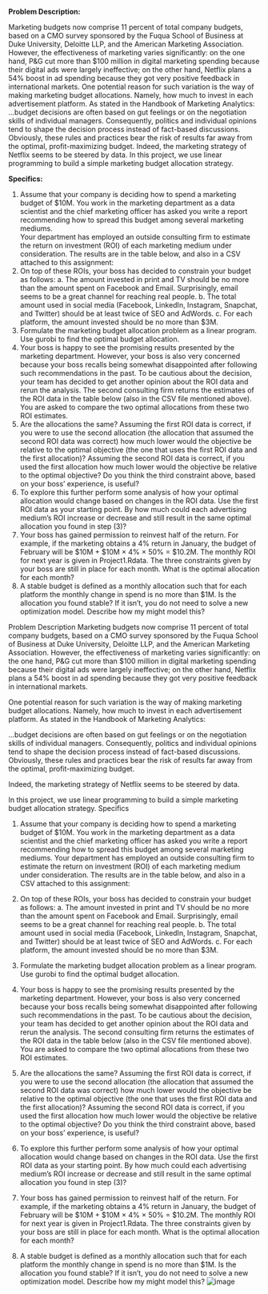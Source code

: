 **Problem Description:**

Marketing budgets now comprise 11 percent of total company budgets, based on a CMO survey 
sponsored by the Fuqua School of Business at Duke University, Deloitte LLP, and the American 
Marketing Association. However, the effectiveness of marketing varies significantly: on the one hand, 
P&G cut more than $100 million in digital marketing spending because their digital ads were largely 
ineffective; on the other hand, Netflix plans a 54% boost in ad spending because they got very positive 
feedback in international markets.
One potential reason for such variation is the way of making marketing budget allocations. Namely, how 
much to invest in each advertisement platform. As stated in the Handbook of Marketing Analytics:
...budget decisions are often based on gut feelings or on the negotiation skills of individual 
managers. Consequently, politics and individual opinions tend to shape the decision process 
instead of fact-based discussions. Obviously, these rules and practices bear the risk of results far 
away from the optimal, profit-maximizing budget.
Indeed, the marketing strategy of Netflix seems to be steered by data. 
In this project, we use linear programming to build a simple marketing budget allocation strategy.

**Specifics:**
1) Assume that your company is deciding how to spend a marketing budget of $10M.  You work in 
the marketing department as a data scientist and the chief marketing officer has asked you 
write a report recommending how to spread this budget among several marketing mediums.  
Your department has employed an outside consulting firm to estimate the return on investment 
(ROI) of each marketing medium under consideration.  The results are in the table below, and 
also in a CSV attached to this assignment:
2) On top of these ROIs, your boss has decided to constrain your budget as follows:
a. The amount invested in print and TV should be no more than the amount spent on 
Facebook and Email. Surprisingly, email seems to be a great channel for reaching real 
people.
b. The total amount used in social media (Facebook, LinkedIn, Instagram, Snapchat, and 
Twitter) should be at least twice of SEO and AdWords.
c. For each platform, the amount invested should be no more than $3M.
3) Formulate the marketing budget allocation problem as a linear program.  Use gurobi to find the 
optimal budget allocation.
4) Your boss is happy to see the promising results presented by the marketing department. 
However, your boss is also very concerned because your boss recalls being somewhat 
disappointed after following such recommendations in the past. To be cautious about the 
decision, your team has decided to get another opinion about the ROI data and rerun the 
analysis.  The second consulting firm returns the estimates of the ROI data in the table below 
(also in the CSV file mentioned above).  You are asked to compare the two optimal allocations 
from these two ROI estimates.  
5) Are the allocations the same?  Assuming the first ROI data is correct, if you were to use the 
second allocation (the allocation that assumed the second ROI data was correct) how much 
lower would the objective be relative to the optimal objective (the one that uses the first ROI 
data and the first allocation)?  Assuming the second ROI data is correct, if you used the first 
allocation how much lower would the objective be relative to the optimal objective?  Do you 
think the third constraint above, based on your boss’ experience, is useful?
6) To explore this further perform some analysis of how your optimal allocation would change 
based on changes in the ROI data.  Use the first ROI data as your starting point.  By how much 
could each advertising medium’s ROI increase or decrease and still result in the same optimal 
allocation you found in step (3)?
7) Your boss has gained permission to reinvest half of the return. For example, if the marketing 
obtains a 4% return in January, the budget of February will be $10M + $10M × 4% × 50% = 
$10.2M.  The monthly ROI for next year is given in Project1.Rdata. The three constraints given 
by your boss are still in place for each month.  What is the optimal allocation for each month?
8) A stable budget is defined as a monthly allocation such that for each platform the monthly 
change in spend is no more than $1M. Is the allocation you found stable? If it isn’t, you do not 
need to solve a new optimization model.  Describe how my might model this?



Problem Description
Marketing budgets now comprise 11 percent of total company budgets, based on a CMO survey sponsored by the Fuqua School of Business at Duke University, Deloitte LLP, and the American Marketing Association. However, the effectiveness of marketing varies significantly: on the one hand, P&G cut more than $100 million in digital marketing spending because their digital ads were largely ineffective; on the other hand, Netflix plans a 54% boost in ad spending because they got very positive feedback in international markets.

One potential reason for such variation is the way of making marketing budget allocations. Namely, how much to invest in each advertisement platform. As stated in the Handbook of Marketing Analytics:

...budget decisions are often based on gut feelings or on the negotiation skills of individual managers. Consequently, politics and individual opinions tend to shape the decision process instead of fact-based discussions. Obviously, these rules and practices bear the risk of results far away from the optimal, profit-maximizing budget.

Indeed, the marketing strategy of Netflix seems to be steered by data. 

In this project, we use linear programming to build a simple marketing budget allocation strategy.
Specifics
1)	Assume that your company is deciding how to spend a marketing budget of $10M.  You work in the marketing department as a data scientist and the chief marketing officer has asked you write a report recommending how to spread this budget among several marketing mediums.  Your department has employed an outside consulting firm to estimate the return on investment (ROI) of each marketing medium under consideration.  The results are in the table below, and also in a CSV attached to this assignment:

2)	On top of these ROIs, your boss has decided to constrain your budget as follows:
a.	The amount invested in print and TV should be no more than the amount spent on Facebook and Email. Surprisingly, email seems to be a great channel for reaching real people.
b.	The total amount used in social media (Facebook, LinkedIn, Instagram, Snapchat, and Twitter) should be at least twice of SEO and AdWords.
c.	For each platform, the amount invested should be no more than $3M.
3)	Formulate the marketing budget allocation problem as a linear program.  Use gurobi to find the optimal budget allocation.
4)	Your boss is happy to see the promising results presented by the marketing department. However, your boss is also very concerned because your boss recalls being somewhat disappointed after following such recommendations in the past. To be cautious about the decision, your team has decided to get another opinion about the ROI data and rerun the analysis.  The second consulting firm returns the estimates of the ROI data in the table below (also in the CSV file mentioned above).  You are asked to compare the two optimal allocations from these two ROI estimates.  

5)	Are the allocations the same?  Assuming the first ROI data is correct, if you were to use the second allocation (the allocation that assumed the second ROI data was correct) how much lower would the objective be relative to the optimal objective (the one that uses the first ROI data and the first allocation)?  Assuming the second ROI data is correct, if you used the first allocation how much lower would the objective be relative to the optimal objective?  Do you think the third constraint above, based on your boss’ experience, is useful?
6)	To explore this further perform some analysis of how your optimal allocation would change based on changes in the ROI data.  Use the first ROI data as your starting point.  By how much could each advertising medium’s ROI increase or decrease and still result in the same optimal allocation you found in step (3)?
7)	Your boss has gained permission to reinvest half of the return. For example, if the marketing obtains a 4% return in January, the budget of February will be $10M + $10M × 4% × 50% = $10.2M.  The monthly ROI for next year is given in Project1.Rdata. The three constraints given by your boss are still in place for each month.  What is the optimal allocation for each month?
8)	A stable budget is defined as a monthly allocation such that for each platform the monthly change in spend is no more than $1M. Is the allocation you found stable? If it isn’t, you do not need to solve a new optimization model.  Describe how my might model this?
![image](https://user-images.githubusercontent.com/65372245/147271620-b3f08c8d-152b-41a9-9789-243b1af6ed69.png)

